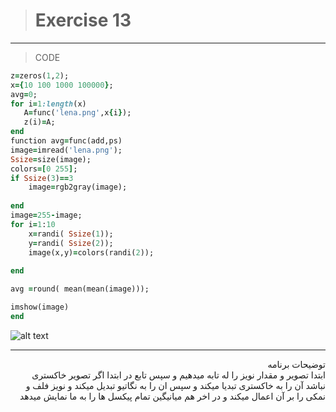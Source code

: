 > # Exercise 13

***
>CODE

```ruby
z=zeros(1,2);
x={10 100 1000 100000};
avg=0;
for i=1:length(x)
   A=func('lena.png',x{i});
   z(i)=A;
end
function avg=func(add,ps)
image=imread('lena.png');
Ssize=size(image);
colors=[0 255];
if Ssize(3)==3
    image=rgb2gray(image);
    
end
image=255-image;
for i=1:10
    x=randi( Ssize(1));
    y=randi( Ssize(2));
    image(x,y)=colors(randi(2));
 
end

avg =round( mean(mean(image)));

imshow(image)
end
```
![alt text]()
***
<div dir="rtl">
توضیحات برنامه <br />
ابتدا تصویر و مقدار نویز را له تابه میدهیم و سپس تابع در ابتدا اگر تصویر خاکستری نباشد آن را به خاکستری تبدیا میکند و سپس ان را به نگاتیو تبدیل میکند و نویز فلف و نمکی را بر آن اعمال میکند و در اخر هم میانیگین تمام پیکسل ها را به ما نمایش میدهد 
</div>

